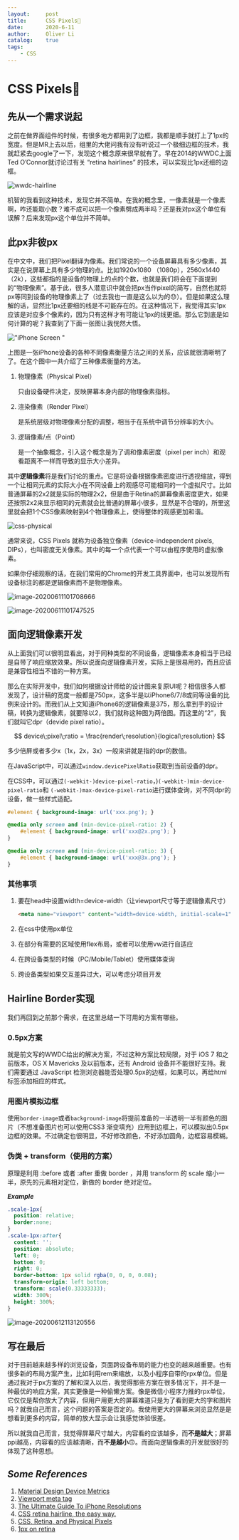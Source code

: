 ```yaml
---
layout:     post
title:      CSS Pixels💫
date:       2020-6-11
author:     Oliver Li
catalog:    true
tags:
    - CSS
---
```


# CSS Pixels💫

## 先从一个需求说起

之前在做界面组件的时候，有很多地方都用到了边框，我都是顺手就打上了1px的宽度。但是MR上去以后，组里的大佬问我有没有听说过一个极细边框的技术，我就赶紧去google了一下，发现这个概念原来很早就有了。早在2014的WWDC上面Ted O’Connor就讨论过有关 “retina hairlines” 的技术，可以实现比1px还细的边框。

![wwdc-hairline](https://pic.intellizhi.cn/blogimg/wwdc-hairline.png)

机智的我看到这种技术，发现它并不简单。在我的概念里，一像素就是一个像素啊，咋还能取小数？难不成可以把一个像素劈成两半吗？还是我对px这个单位有误解？后来发现px这个单位并不简单。

## 此px非彼px

在中文中，我们把Pixel翻译为像素。我们常说的一个设备屏幕具有多少像素，其实是在说屏幕上具有多少物理的点。比如1920x1080 （1080p），2560x1440 （2k），这些都指的是设备的物理上的点的个数，也就是我们将会在下面提到的“物理像素”。基于此，很多人潜意识中就会把px当作pixel的简写，自然也就将px等同到设备的物理像素上了（过去我也一直是这么以为的😓）。但是如果这么理解的话，显然比1px还要细的线是不可能存在的。在这种情况下，我觉得其实1px应该是对应多个像素的，因为只有这样才有可能让1px的线更细。那么它到底是如何计算的呢？我查到了下面一张图让我恍然大悟。

!["iPhone Screen "](https://pic.intellizhi.cn/blogimg/iphone-pic.svg)

上图是一张iPhone设备的各种不同像素衡量方法之间的关系，应该就很清晰明了了。在这个图中一共介绍了三种像素衡量的方法。



1. 物理像素（Physical Pixel）

   只由设备硬件决定，反映屏幕本身内部的物理像素指标。

2. 渲染像素（Render Pixel）

   是系统层级对物理像素分配的调整，相当于在系统中调节分辨率的大小。

3. 逻辑像素/点（Point）

   是一个抽象概念，引入这个概念是为了调和像素密度（pixel per inch）和观看距离不一样而导致的显示大小差异。



其中**逻辑像素**将是我们讨论的重点。它是将设备根据像素密度进行透视缩放，得到一个让相同元素的实际大小在不同设备上的观感尽可能相同的一个虚拟尺寸。比如普通屏幕的2x2就是实际的物理2x2，但是由于Retina的屏幕像素密度更大，如果还按照2x2来显示相同的元素就会比普通的屏幕小很多，显然是不合理的，所里这里就会把1个CSS像素映射到4个物理像素上，使得整体的观感更加和谐。

![css-physical](https://pic.intellizhi.cn/blogimg/css-physical.jpeg)

通常来说，CSS Pixels 就称为设备独立像素（device-independent pixels, DIPs），也叫密度无关像素。其中的每一个点代表一个可以由程序使用的虚拟像素。

如果你仔细观察的话，在我们常用的Chrome的开发工具界面中，也可以发现所有设备标注的都是逻辑像素而不是物理像素。

![image-20200611101708666](https://pic.intellizhi.cn/blogimg/image-20200611101708666.png)

![image-20200611101747525](https://pic.intellizhi.cn/blogimg/image-20200611101747525.png)



## 面向逻辑像素开发

从上面我们可以很明显看出，对于同种类型的不同设备，逻辑像素本身相当于已经是自带了响应缩放效果。所以说面向逻辑像素开发，实际上是很易用的，而且应该是兼容性相当不错的一种方案。

那么在实际开发中，我们如何根据设计师给的设计图来复原UI呢？相信很多人都发现了，设计稿的宽度一般都是750px，这多半是以iPhone6/7/8或同等设备的比例来设计的。而我们从上文知道iPhone6的逻辑像素是375，那么拿到手的设计稿，转换为逻辑像素，就要除以2，我们就称这种图为两倍图。而这里的“2”，我们就叫它dpr（devide pixel ratio）。


$$
device\;pixel\;ratio = \frac{render\;resolution}{logical\;resolution}
$$


多少倍屏或者多少x（1x，2x，3x）一般来讲就是指的dpr的数值。

在JavaScript中，可以通过`window.devicePixelRatio`获取到当前设备的dpr。

在CSS中，可以通过`(-webkit-)device-pixel-ratio`，)`(-webkit-)min-device-pixel-ratio`和 `(-webkit-)max-device-pixel-ratio`进行媒体查询，对不同dpr的设备，做一些样式适配。

```css
#element { background-image: url('xxx.png'); }

@media only screen and (min-device-pixel-ratio: 2) {
    #element { background-image: url('xxx@2x.png'); }
}

@media only screen and (min-device-pixel-ratio: 3) {
    #element { background-image: url('xxx@3x.png'); }
}
```

### 其他事项

1. 要在head中设置width=device-width（让viewport尺寸等于逻辑像素尺寸）

   ```html
   <meta name="viewport" content="width=device-width, initial-scale=1">
   ```

2. 在css中使用px单位

3. 在部分有需要的区域使用flex布局，或者可以使用vw进行自适应

4. 在跨设备类型的时候（PC/Mobile/Tablet）使用媒体查询

5. 跨设备类型如果交互差异过大，可以考虑分项目开发

## Hairline Border实现

我们再回到之前那个需求，在这里总结一下可用的方案有哪些。

### 0.5px方案

就是前文写的WWDC给出的解决方案，不过这种方案比较局限，对于 iOS 7 和之前版本，OS X Mavericks 及以前版本，还有 Android 设备并不能很好支持。我们需要通过 JavaScript 检测浏览器能否处理0.5px的边框，如果可以，再给html标签添加相应的样式。

### 用图片模拟边框

使用`border-image`或者`background-image`将提前准备的一半透明一半有颜色的图片（不想准备图片也可以使用CSS3 渐变填充）应用到边框上，可以模拟出0.5px边框的效果。不过确定也很明显，不好修改颜色，不好添加圆角，边框容易模糊。

### 伪类 + transform（使用的方案）

原理是利用 :before 或者 :after 重做 border ，并用 transform 的 scale 缩小一半，原先的元素相对定位，新做的 border 绝对定位。

***Example***

```css
.scale-1px{
  position: relative;
  border:none;
}
.scale-1px:after{
  content: '';
  position: absolute;
  left: 0;
  bottom: 0;
  right: 0;
  border-bottom: 1px solid rgba(0, 0, 0, 0.08);
  transform-origin: left bottom;
  transform: scale(0.33333333);
  width: 300%;
  height: 300%;
}
```

![image-20200612113120556](https://pic.intellizhi.cn/blogimg/image-20200612113120556.png)

## 写在最后

对于目前越来越多样的浏览设备，页面跨设备布局的能力也变的越来越重要。也有很多新的布局方案产生，比如利用rem来缩放，以及小程序自带的rpx单位。但是通过我对于px方案的了解和深入以后，我觉得那些方案在很多情况下，并不是一种最优的响应方案，其实更像是一种偷懒方案。像是微信小程序力推的rpx单位，它仅仅是帮你放大了内容，但用户用更大的屏幕难道只是为了看到更大的字和图片吗？就我自己而言，这个问题的答案是否定的。我使用更大的屏幕来浏览显然是是想看到更多的内容，简单的放大显示会让我感觉体验很差。

所以就我自己而言，我觉得屏幕尺寸越大，内容看的应该越多，而**不是越大**；屏幕ppi越高，内容看的应该越清晰，而**不是越小**🙃。而面向逻辑像素的开发就很好的体现了这种思想。

## *Some References*

1. [Material Design Device Metrics](https://material.io/resources/devices/)
2. [Viewport meta tag](https://developer.mozilla.org/en-US/docs/Mozilla/Mobile/Viewport_meta_tag)
3. [The Ultimate Guide To iPhone Resolutions](https://www.paintcodeapp.com/news/ultimate-guide-to-iphone-resolutions)
4. [CSS retina hairline, the easy way.](http://dieulot.net/css-retina-hairline)
5. [CSS, Retina, and Physical Pixels](https://n12v.com/css-retina-and-physical-pixels/)
6. [1px on retina](http://efe.baidu.com/blog/1px-on-retina/)
